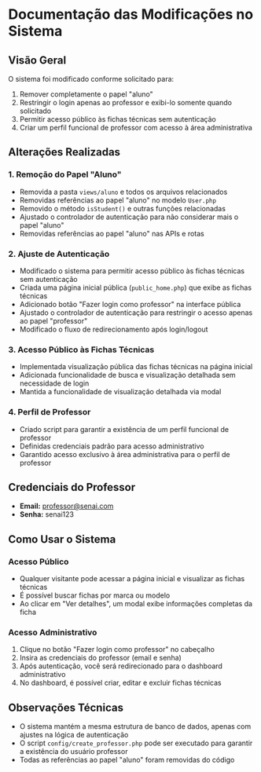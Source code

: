 # Documentação das Modificações no Sistema

## Visão Geral
O sistema foi modificado conforme solicitado para:
1. Remover completamente o papel "aluno"
2. Restringir o login apenas ao professor e exibi-lo somente quando solicitado
3. Permitir acesso público às fichas técnicas sem autenticação
4. Criar um perfil funcional de professor com acesso à área administrativa

## Alterações Realizadas

### 1. Remoção do Papel "Aluno"
- Removida a pasta `views/aluno` e todos os arquivos relacionados
- Removidas referências ao papel "aluno" no modelo `User.php`
- Removido o método `isStudent()` e outras funções relacionadas
- Ajustado o controlador de autenticação para não considerar mais o papel "aluno"
- Removidas referências ao papel "aluno" nas APIs e rotas

### 2. Ajuste de Autenticação
- Modificado o sistema para permitir acesso público às fichas técnicas sem autenticação
- Criada uma página inicial pública (`public_home.php`) que exibe as fichas técnicas
- Adicionado botão "Fazer login como professor" na interface pública
- Ajustado o controlador de autenticação para restringir o acesso apenas ao papel "professor"
- Modificado o fluxo de redirecionamento após login/logout

### 3. Acesso Público às Fichas Técnicas
- Implementada visualização pública das fichas técnicas na página inicial
- Adicionada funcionalidade de busca e visualização detalhada sem necessidade de login
- Mantida a funcionalidade de visualização detalhada via modal

### 4. Perfil de Professor
- Criado script para garantir a existência de um perfil funcional de professor
- Definidas credenciais padrão para acesso administrativo
- Garantido acesso exclusivo à área administrativa para o perfil de professor

## Credenciais do Professor
- **Email:** professor@senai.com
- **Senha:** senai123

## Como Usar o Sistema

### Acesso Público
- Qualquer visitante pode acessar a página inicial e visualizar as fichas técnicas
- É possível buscar fichas por marca ou modelo
- Ao clicar em "Ver detalhes", um modal exibe informações completas da ficha

### Acesso Administrativo
1. Clique no botão "Fazer login como professor" no cabeçalho
2. Insira as credenciais do professor (email e senha)
3. Após autenticação, você será redirecionado para o dashboard administrativo
4. No dashboard, é possível criar, editar e excluir fichas técnicas

## Observações Técnicas
- O sistema mantém a mesma estrutura de banco de dados, apenas com ajustes na lógica de autenticação
- O script `config/create_professor.php` pode ser executado para garantir a existência do usuário professor
- Todas as referências ao papel "aluno" foram removidas do código

